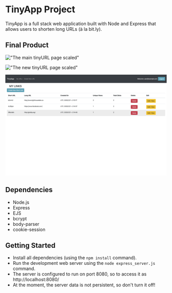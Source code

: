 # TinyApp Project

TinyApp is a full stack web application built with Node and Express that allows users to shorten long URLs (à la bit.ly).

## Final Product

!["The main tinyURL page scaled"](https://github.com/pratikbassi/tinyapp/blob/master/docs/Screen%20Shot%202020-02-20%20at%206.25.08%20PM.png)

!["The new tinyURL page scaled"](https://github.com/pratikbassi/tinyapp/blob/master/docs/Screen%20Shot%202020-02-20%20at%206.24.43%20PM.png)

!["Reactive elements on main tinyURL page"](https://github.com/pratikbassi/tinyapp/blob/master/docs/Screen%20Shot%202020-02-20%20at%206.22.08%20PM.png)

## Dependencies

- Node.js
- Express
- EJS
- bcrypt
- body-parser
- cookie-session

## Getting Started

- Install all dependencies (using the `npm install` command).
- Run the development web server using the `node express_server.js` command.
- The server is configured to run on port 8080, so to access it as http://localhost:8080/
- At the moment, the server data is not persistent, so don't turn it off!
